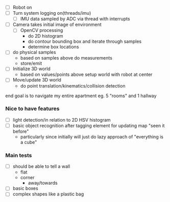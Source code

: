 - [ ] Robot on
- [ ] Turn system logging on(threads/imu)
  - [ ] IMU data sampled by ADC via thread with interrupts
- [ ] Camera takes initial image of environment
  - [ ] OpenCV processing
    - do 2D histogram
    - do contour bounding box and iterate through samples
    - determine box locations
- [ ] do physical samples
  - based on samples above do measurements
  - store/emit
- [ ] Initialize 3D world
  - based on values/points above setup world with robot at center
- [ ] Move/update 3D world
  - do point translation/kinematics/collision detection

end goal is to navigate my entire apartment eg. 5 "rooms" and 1 hallway

### Nice to have features
- [ ] light detection/in relation to 2D HSV histogram
- [ ] basic object recognition after tagging element for updating map "seen it before"
  - particularly since initially will just do lazy approach of "everything is a cube"

### Main tests
- [ ] should be able to tell a wall
  - flat
  - corner
    - away/towards
- [ ] basic boxes
- [ ] complex shapes like a plastic bag